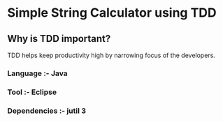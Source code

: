 # Simple String Calculator using TDD
## Why is TDD important?
TDD helps keep productivity high by narrowing focus of the developers.
### Language :- Java
### Tool :- Eclipse  
### Dependencies :- jutil 3



